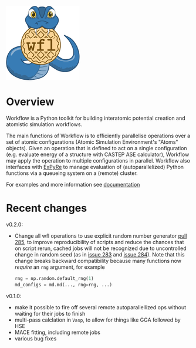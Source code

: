 <img src="docs/wf_logo_final.png" width=200>

# Overview

Workflow is a Python toolkit for building interatomic potential creation and atomistic simulation workflows. 

The main functions of Workflow is to efficiently parallelise operations over a set of atomic configurations (Atomic Simulation Environment's "Atoms" objects). Given an operation that is defined to act on a single configuration (e.g. evaluate energy of a structure with CASTEP ASE calculator), Workflow may apply the operation to multiple configurations in parallel. Workflow also interfaces with [ExPyRe](https://github.com/libAtoms/ExPyRe/tree/main/expyre) to manage evaluation of (autoparallelized) Python functions via a queueing system on a (remote) cluster. 

For examples and more information see [documentation](https://libatoms.github.io/workflow/)


# Recent changes

v0.2.0:

- Change all wfl operations to use explicit random number generator [pull 285](https://github.com/libAtoms/workflow/pull/285), to improve reproducibility of scripts and reduce the chances that on script rerun, cached jobs will not be recognized due to uncontrolled change in random seed (as in [issue 283](https://github.com/libAtoms/workflow/issues/283) and [issue 284](https://github.com/libAtoms/workflow/issues/284)).  Note that this change breaks backward compatibility because many functions now _require_ an `rng` argument, for example
  ```python
  rng = np.random.default_rng(1)
  md_configs = md.md(..., rng=rng, ...)
  ```

v0.1.0:

- make it possible to fire off several remote autoparallellized ops without waiting for their jobs to finish
- multi-pass calclation in `Vasp`, to allow for things like GGA followed by HSE
- MACE fitting, including remote jobs
- various bug fixes
